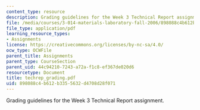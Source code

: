 ```yaml
---
content_type: resource
description: Grading guidelines for the Week 3 Technical Report assignment.
file: /media/courses/3-014-materials-laboratory-fall-2006/898088c4b612b3355632d4708d28f071_techrep_grading.pdf
file_type: application/pdf
learning_resource_types:
- Assignments
license: https://creativecommons.org/licenses/by-nc-sa/4.0/
ocw_type: OCWFile
parent_title: Assignments
parent_type: CourseSection
parent_uid: 44c94210-7243-a72a-f1c8-ef367de020d6
resourcetype: Document
title: techrep_grading.pdf
uid: 898088c4-b612-b335-5632-d4708d28f071
---
```

Grading guidelines for the Week 3 Technical Report assignment.